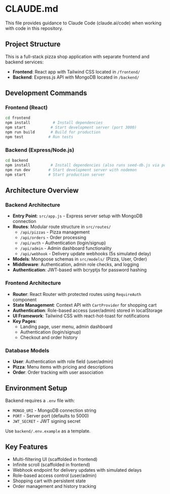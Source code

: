 # CLAUDE.md

This file provides guidance to Claude Code (claude.ai/code) when working with code in this repository.

## Project Structure

This is a full-stack pizza shop application with separate frontend and backend services:

- **Frontend**: React app with Tailwind CSS located in `/frontend/`
- **Backend**: Express.js API with MongoDB located in `/backend/`

## Development Commands

### Frontend (React)
```bash
cd frontend
npm install          # Install dependencies
npm start           # Start development server (port 3000)
npm run build       # Build for production
npm test           # Run tests
```

### Backend (Express/Node.js)
```bash
cd backend
npm install         # Install dependencies (also runs seed-db.js via postinstall)
npm run dev        # Start development server with nodemon
npm start          # Start production server
```

## Architecture Overview

### Backend Architecture
- **Entry Point**: `src/app.js` - Express server setup with MongoDB connection
- **Routes**: Modular route structure in `src/routes/`
  - `/api/pizzas` - Pizza management
  - `/api/orders` - Order processing
  - `/api/auth` - Authentication (login/signup)
  - `/api/admin` - Admin dashboard functionality
  - `/api/webhook` - Delivery update webhooks (5s simulated delay)
- **Models**: Mongoose schemas in `src/models/` (Pizza, User, Order)
- **Middleware**: Authentication, admin role checks, and logging
- **Authentication**: JWT-based with bcryptjs for password hashing

### Frontend Architecture
- **Router**: React Router with protected routes using `RequireAuth` component
- **State Management**: Context API with `CartProvider` for shopping cart
- **Authentication**: Role-based access (user/admin) stored in localStorage
- **UI Framework**: Tailwind CSS with react-hot-toast for notifications
- **Key Pages**:
  - Landing page, user menu, admin dashboard
  - Authentication (login/signup)
  - Checkout and order history

### Database Models
- **User**: Authentication with role field (user/admin)
- **Pizza**: Menu items with pricing and descriptions
- **Order**: Order tracking with user association

## Environment Setup

Backend requires a `.env` file with:
- `MONGO_URI` - MongoDB connection string
- `PORT` - Server port (defaults to 5000)  
- `JWT_SECRET` - JWT signing secret

Use `backend/.env.example` as a template.

## Key Features
- Multi-filtering UI (scaffolded in frontend)
- Infinite scroll (scaffolded in frontend)
- Webhook endpoint for delivery updates with simulated delays
- Role-based access control (user/admin)
- Shopping cart with persistent state
- Order management and history tracking